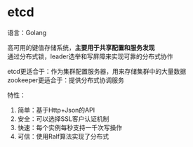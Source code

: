 # etcd

语言：Golang <br>

高可用的键值存储系统，**主要用于共享配置和服务发现**<br>
通过分布式锁，leader选举和写屏障来实现可靠的分布式协作<br>

etcd更适合于：作为集群配置服务器，用来存储集群中的大量数据<br>
zookeeper更适合于：提供分布式协调服务<br>

特性：
1. 简单：基于Http+Json的API
2. 安全：可以选择SSL客户认证机制
3. 快速：每个实例每秒支持一千次写操作
4. 可信：使用Ralf算法实现了分布式
